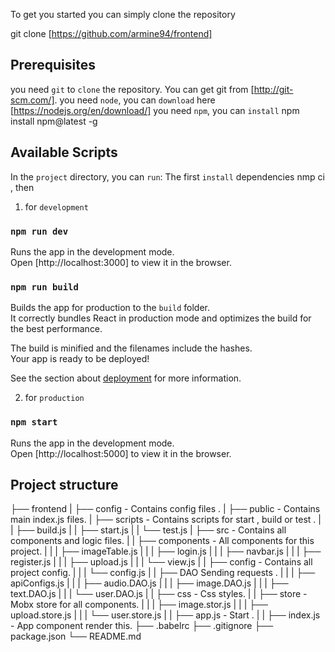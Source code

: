 To get you started you can simply clone the repository

git clone [https://github.com/armine94/frontend]

## Prerequisites
you need `git` to `clone` the repository. You can get git from [http://git-scm.com/].
you need `node`, you can `download` here [https://nodejs.org/en/download/]
you need `npm`, you can `install`  npm install npm@latest -g

## Available Scripts

In the `project` directory, you can `run`: 
The first `install` dependencies nmp ci , then 

1) for `development`
### `npm run dev`
Runs the app in the development mode.<br />
Open [http://localhost:3000] to view it in the browser.

### `npm run build`

Builds the app for production to the `build` folder.<br />
It correctly bundles React in production mode and optimizes the build for the best performance.

The build is minified and the filenames include the hashes.<br />
Your app is ready to be deployed!

See the section about [deployment](https://facebook.github.io/create-react-app/docs/deployment) for more information.

2) for `production` 
### `npm start`
Runs the app in the development mode.<br />
Open [http://localhost:5000] to view it in the browser.

## Project structure

├── frontend
|  ├── config -  Contains config files .
|  ├── public -  Contains main index.js files.
|  ├── scripts -  Contains scripts for start , build or test .
|  |  ├──  build.js
|  |  ├──  start.js
|  |  └──  test.js
|  ├── src -  Contains all components and logic files.
|  |  ├── components - All components for this project.
|  |  |  ├──  imageTable.js
|  |  |  ├──  login.js
|  |  |  ├──  navbar.js
|  |  |  ├──  register.js
|  |  |  ├──  upload.js
|  |  |  └──  view.js
|  |  ├── config - Contains all project config.
|  |  |  └──  config.js
|  |  ├──  DAO Sending requests .
|  |  |  ├──  apiConfigs.js
|  |  |  ├──  audio.DAO.js
|  |  |  ├──  image.DAO.js
|  |  |  ├──  text.DAO.js
|  |  |  └──  user.DAO.js
|  |  ├── css - Css styles.
|  |  ├── store - Mobx store for all components.
|  |  |  ├──  image.stor.js
|  |  |  ├──  upload.store.js
|  |  |  └──  user.store.js
|  |  ├── app.js - Start .
|  |  ├──  index.js - App component render this.
├── .babelrc
├── .gitignore
├── package.json
└── README.md
